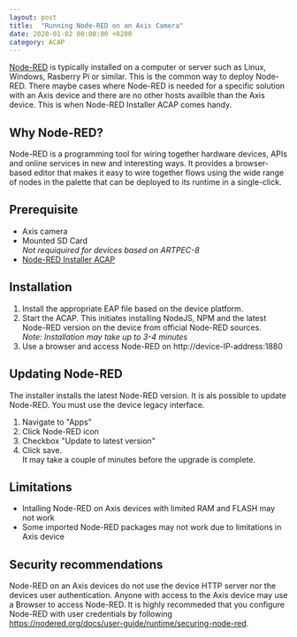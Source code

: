 ```yaml
---
layout: post
title:  "Running Node-RED on an Axis Camera"
date: 2020-01-02 00:00:00 +0200
category: ACAP
---
```

[Node-RED](https://nodered.org) is typically installed on a computer or server such as Linux, Windows, 
Rasberry Pi or similar.  This is the common way to deploy Node-RED.  There maybe cases where Node-RED is needed for a 
specific solution with an Axis device and there are no other hosts availble than the Axis device.  This is when Node-RED 
Installer  ACAP comes handy.

## Why Node-RED?
Node-RED is a programming tool for wiring together hardware devices, APIs and online services in new and interesting
ways. It provides a browser-based editor that makes it easy to wire together flows using the wide range of nodes in the
palette that can be deployed to its runtime in a single-click. 

## Prerequisite
- Axis camera
- Mounted SD Card  
_Not requiquired for devices based on ARTPEC-8_
- [Node-RED Installer ACAP](https://www.dropbox.com/s/q74qjcsngfla57y/Node-RED-Installer.zip?dl=1)

## Installation

1. Install the appropriate EAP file based on the device platform.  
2. Start the ACAP.  This initiates installing NodeJS, NPM and the latest Node-RED version on the device from official Node-RED sources.  
_Note: Installation may take up to 3-4 minutes_
3. Use a browser and access Node-RED on http://device-IP-address:1880

## Updating Node-RED
The installer installs the latest Node-RED version.  It is als possible to update Node-RED.   You must use the device legacy interface.
1. Navigate to "Apps"
2. Click Node-RED icon
3. Checkbox "Update to latest version"
4. Click save.  
It may take a couple of minutes before the upgrade is complete.

## Limitations
- Intalling Node-RED on Axis devices with limited RAM and FLASH may not work
- Some imported Node-RED packages may not work due to limitations in Axis device

## Security recommendations
Node-RED on an Axis devices do not use the device HTTP server nor the devices user authentication.  Anyone with access 
to the Axis device may use a Browser to access Node-RED.  It is highly recommeded that you configure Node-RED with user 
credentials by following https://nodered.org/docs/user-guide/runtime/securing-node-red.